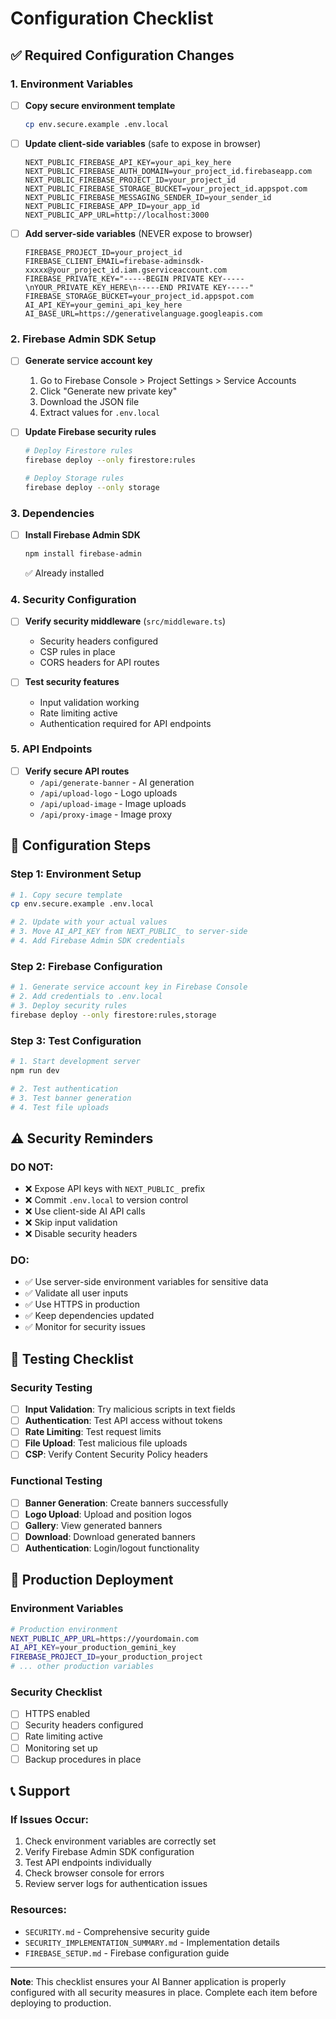 # Configuration Checklist

## ✅ Required Configuration Changes

### 1. Environment Variables
- [ ] **Copy secure environment template**
  ```bash
  cp env.secure.example .env.local
  ```

- [ ] **Update client-side variables** (safe to expose in browser)
  ```env
  NEXT_PUBLIC_FIREBASE_API_KEY=your_api_key_here
  NEXT_PUBLIC_FIREBASE_AUTH_DOMAIN=your_project_id.firebaseapp.com
  NEXT_PUBLIC_FIREBASE_PROJECT_ID=your_project_id
  NEXT_PUBLIC_FIREBASE_STORAGE_BUCKET=your_project_id.appspot.com
  NEXT_PUBLIC_FIREBASE_MESSAGING_SENDER_ID=your_sender_id
  NEXT_PUBLIC_FIREBASE_APP_ID=your_app_id
  NEXT_PUBLIC_APP_URL=http://localhost:3000
  ```

- [ ] **Add server-side variables** (NEVER expose to browser)
  ```env
  FIREBASE_PROJECT_ID=your_project_id
  FIREBASE_CLIENT_EMAIL=firebase-adminsdk-xxxxx@your_project_id.iam.gserviceaccount.com
  FIREBASE_PRIVATE_KEY="-----BEGIN PRIVATE KEY-----\nYOUR_PRIVATE_KEY_HERE\n-----END PRIVATE KEY-----"
  FIREBASE_STORAGE_BUCKET=your_project_id.appspot.com
  AI_API_KEY=your_gemini_api_key_here
  AI_BASE_URL=https://generativelanguage.googleapis.com
  ```

### 2. Firebase Admin SDK Setup
- [ ] **Generate service account key**
  1. Go to Firebase Console > Project Settings > Service Accounts
  2. Click "Generate new private key"
  3. Download the JSON file
  4. Extract values for `.env.local`

- [ ] **Update Firebase security rules**
  ```bash
  # Deploy Firestore rules
  firebase deploy --only firestore:rules
  
  # Deploy Storage rules  
  firebase deploy --only storage
  ```

### 3. Dependencies
- [ ] **Install Firebase Admin SDK**
  ```bash
  npm install firebase-admin
  ```
  ✅ Already installed

### 4. Security Configuration
- [ ] **Verify security middleware** (`src/middleware.ts`)
  - Security headers configured
  - CSP rules in place
  - CORS headers for API routes

- [ ] **Test security features**
  - Input validation working
  - Rate limiting active
  - Authentication required for API endpoints

### 5. API Endpoints
- [ ] **Verify secure API routes**
  - `/api/generate-banner` - AI generation
  - `/api/upload-logo` - Logo uploads
  - `/api/upload-image` - Image uploads
  - `/api/proxy-image` - Image proxy

## 🔧 Configuration Steps

### Step 1: Environment Setup
```bash
# 1. Copy secure template
cp env.secure.example .env.local

# 2. Update with your actual values
# 3. Move AI_API_KEY from NEXT_PUBLIC_ to server-side
# 4. Add Firebase Admin SDK credentials
```

### Step 2: Firebase Configuration
```bash
# 1. Generate service account key in Firebase Console
# 2. Add credentials to .env.local
# 3. Deploy security rules
firebase deploy --only firestore:rules,storage
```

### Step 3: Test Configuration
```bash
# 1. Start development server
npm run dev

# 2. Test authentication
# 3. Test banner generation
# 4. Test file uploads
```

## ⚠️ Security Reminders

### DO NOT:
- ❌ Expose API keys with `NEXT_PUBLIC_` prefix
- ❌ Commit `.env.local` to version control
- ❌ Use client-side AI API calls
- ❌ Skip input validation
- ❌ Disable security headers

### DO:
- ✅ Use server-side environment variables for sensitive data
- ✅ Validate all user inputs
- ✅ Use HTTPS in production
- ✅ Keep dependencies updated
- ✅ Monitor for security issues

## 🧪 Testing Checklist

### Security Testing
- [ ] **Input Validation**: Try malicious scripts in text fields
- [ ] **Authentication**: Test API access without tokens
- [ ] **Rate Limiting**: Test request limits
- [ ] **File Upload**: Test malicious file uploads
- [ ] **CSP**: Verify Content Security Policy headers

### Functional Testing
- [ ] **Banner Generation**: Create banners successfully
- [ ] **Logo Upload**: Upload and position logos
- [ ] **Gallery**: View generated banners
- [ ] **Download**: Download generated banners
- [ ] **Authentication**: Login/logout functionality

## 🚀 Production Deployment

### Environment Variables
```bash
# Production environment
NEXT_PUBLIC_APP_URL=https://yourdomain.com
AI_API_KEY=your_production_gemini_key
FIREBASE_PROJECT_ID=your_production_project
# ... other production variables
```

### Security Checklist
- [ ] HTTPS enabled
- [ ] Security headers configured
- [ ] Rate limiting active
- [ ] Monitoring set up
- [ ] Backup procedures in place

## 📞 Support

### If Issues Occur:
1. Check environment variables are correctly set
2. Verify Firebase Admin SDK configuration
3. Test API endpoints individually
4. Check browser console for errors
5. Review server logs for authentication issues

### Resources:
- `SECURITY.md` - Comprehensive security guide
- `SECURITY_IMPLEMENTATION_SUMMARY.md` - Implementation details
- `FIREBASE_SETUP.md` - Firebase configuration guide

---

**Note**: This checklist ensures your AI Banner application is properly configured with all security measures in place. Complete each item before deploying to production.
